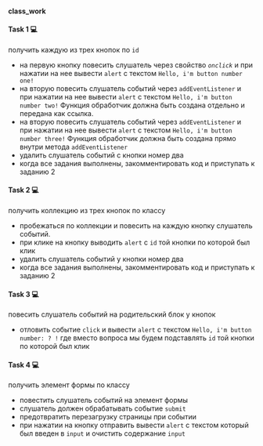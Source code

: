 #### class_work

#### Task 1 💻

получить каждую из трех кнопок по `id` 

- на первую кнопку повесить слушатель через свойство *`onclick`* и при нажатии на нее вывести `alert` с текстом `Hello, i'm button number one!`
- на вторую повесить слушатель событий через `addEventListener` и при нажатии на нее вывести `alert` c 
текстом `Hello, i'm button number two!` Функция обработчик должна быть создана отдельно и передана как ссылка.
- на вторую повесить слушатель событий через `addEventListener` и при нажатии на нее вывести `alert` c 
текстом `Hello, i'm button number three!` Функция обработчик должна быть создана прямо внутри метода `addEventListener` 
- удалить слушатель событий с кнопки номер два
- когда все задания выполнены, закомментировать код и приступать к заданию 2

#### Task 2 💻


получить коллекцию из трех кнопок по классу

- пробежаться по коллекции и повесить на каждую кнопку слушатель событий.
- при клике на кнопку выводить `alert` с `id` той кнопки по которой был клик
- удалить слушатель событий у кнопки номер два
- когда все задания выполнены, закомментировать код и приступать к заданию 2

#### Task 3 💻

повесить слушатель событий на родительский блок у кнопок

- отловить событие `click` и вывести `alert` с текстом `Hello, i'm button number: ? !`
где вместо вопроса мы будем подставлять `id` той кнопки по которой был клик

#### Task 4 💻

получить элемент формы по классу

- повестить слушатель событий на элемент формы
- слушатель должен обрабатывать событие `submit`
- предотвратить перезагрузку страницы при событии
- при нажатии на кнопку отправить вывести `alert` с текстом который был введен в `input` и очистить содержание `input` 

